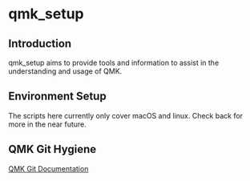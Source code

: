 # qmk_setup

## Introduction
qmk_setup aims to provide tools and information to assist in the understanding and usage of QMK. 

## Environment Setup
The scripts here currently only cover macOS and linux. Check back for more in the near future. 

## QMK Git Hygiene
[QMK Git Documentation](https://github.com/mechmerlin/qmk_setup/blob/master/qmk_git.md)


